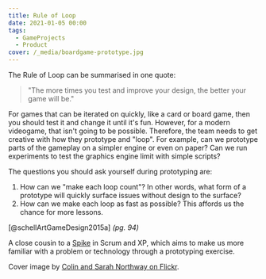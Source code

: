 ```yaml
---
title: Rule of Loop
date: 2021-01-05 00:00
tags:
  - GameProjects
  - Product
cover: /_media/boardgame-prototype.jpg
---
```


The Rule of Loop can be summarised in one quote:

> "The more times you test and improve your design, the better your game will be."

For games that can be iterated on quickly, like a card or board game, then you should test it and change it until it's fun. However, for a modern videogame, that isn't going to be possible. Therefore, the team needs to get creative with how they prototype and "loop". For example, can we prototype parts of the gameplay on a simpler engine or even on paper? Can we run experiments to test the graphics engine limit with simple scripts? 

The questions you should ask yourself during prototyping are:

1. How can we "make each loop count"? In other words, what form of a prototype will quickly surface issues without design to the surface?
1. How can we make each loop as fast as possible? This affords us the chance for more lessons.

[@schellArtGameDesign2015a] *(pg. 94)*

A close cousin to a [Spike](Spike) in Scrum and XP, which aims to make us more familiar with a problem or technology through a prototyping exercise.

Cover image by [Colin and Sarah Northway on Flickr](https://www.flickr.com/photos/apes_abroad/8792523601/).